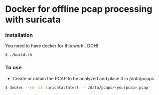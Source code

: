 # Docker for offline pcap processing with suricata

### Installation

You need to have docker for this work.. DOH!

```sh
$ ./build.sh
```
### To use

- Create or obtain the PCAP to be analyzed and place it in /data/pcaps
```sh
$ docker --rm -it suricata:latest -r /data/pcaps/<yourpcap>.pcap
```
